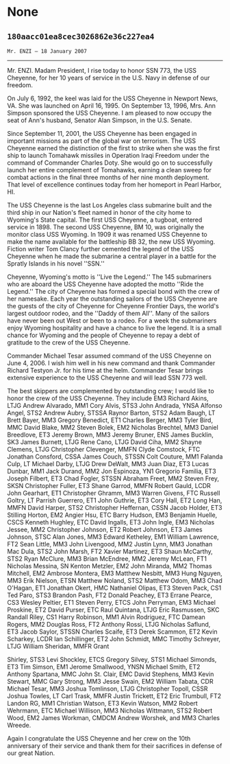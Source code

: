 # None
## `180aacc01ea8cec3026862e36c227ea4`
`Mr. ENZI — 18 January 2007`

---


Mr. ENZI. Madam President, I rise today to honor SSN 773, the USS 
Cheyenne, for her 10 years of service in the U.S. Navy in defense of 
our freedom.

On July 6, 1992, the keel was laid for the USS Cheyenne in Newport 
News, VA. She was launched on April 16, 1995. On September 13, 1996, 
Mrs. Ann Simpson sponsored the USS Cheyenne. I am pleased to now occupy 
the seat of Ann's husband, Senator Alan Simpson, in the U.S. Senate.

Since September 11, 2001, the USS Cheyenne has been engaged in 
important missions as part of the global war on terrorism. The USS 
Cheyenne earned the distinction of the first to strike when she was the 
first ship to launch Tomahawk missiles in Operation Iraqi Freedom under 
the command of Commander Charles Doty. She would go on to successfully 
launch her entire complement of Tomahawks, earning a clean sweep for 
combat actions in the final three months of her nine month deployment. 
That level of excellence continues today from her homeport in Pearl 
Harbor, HI.

The USS Cheyenne is the last Los Angeles class submarine built and 
the third ship in our Nation's fleet named in honor of the city home to 
Wyoming's State capital. The first USS Cheyenne, a tugboat, entered 
service in 1898. The second USS Cheyenne, BM 10, was originally the 
monitor class USS Wyoming. In 1909 it was renamed USS Cheyenne to make 
the name available for the battleship BB 32, the new USS Wyoming. 
Fiction writer Tom Clancy further cemented the legend of the USS 
Cheyenne when he made the submarine a central player in a battle for 
the Spratly Islands in his novel ''SSN.''

Cheyenne, Wyoming's motto is ''Live the Legend.'' The 145 submariners 
who are aboard the USS Cheyenne have adopted the motto ''Ride the 
Legend.'' The city of Cheyenne has formed a special bond with the crew 
of her namesake. Each year the outstanding sailors of the USS Cheyenne 
are the guests of the city of Cheyenne for Cheyenne Frontier Days, the 
world's largest outdoor rodeo, and the ''Daddy of them All''. Many of 
the sailors have never been out West or been to a rodeo. For a week the 
submariners enjoy Wyoming hospitality and have a chance to live the 
legend. It is a small chance for Wyoming and the people of Cheyenne to 
repay a debt of gratitude to the crew of the USS Cheyenne.

Commander Michael Tesar assumed command of the USS Cheyenne on June 
4, 2006. I wish him well in his new command and thank Commander Richard 
Testyon Jr. for his time at the helm. Commander Tesar brings extensive 
experience to the USS Cheyenne and will lead SSN 773 well.

The best skippers are complemented by outstanding crew; I would like 
to honor the crew of the USS Cheyenne. They include EM3 Richard Akins, 
LTJG Andrew Alvarado, MM1 Cory Alvis, STS3 John Andrada, YNSA Alfonso 
Angel, STS2 Andrew Aubry, STSSA Raynor Barton, STS2 Adam Baugh, LT 
Brett Bayer, MM3 Gregory Benedict, ET1 Charles Berger, MM3 Tyler Bird, 
MMC David Blake, MM2 Steven Bolek, EM2 Nicholas Brechtel, MM3 Daniel 
Breedlove, ET3 Jeremy Brown, MM3 Jeremy Bruner, ENS James Bucklin, SK3 
James Burnett, LTJG Rene Cano, LTJG David Ciha, MM2 Shayne Clemens, 
LTJG Christopher Clevenger, MMFN Clyde Comstock, FTC Jonathan Consford, 
CSSA James Couch, STSSN Colt Couture, MM1 Falanda Culp, LT Michael 
Darby, LTJG Drew DeWalt, MM3 Juan Diaz, ET3 Lucas Dunbar, MM1 Jack 
Durand, MM2 Jon Espinoza, YN1 Gregorio Familia, ET3 Joseph Filbert, ET3 
Chad Fogler, STSSN Abraham Freet, MM2 Steven Frey, SKSN Christopher 
Fuller, ET3 Shane Garrod, MMFN Robert Gauld, LCDR John Gearhart, ET1 
Christopher Ghramm, MM3 Warren Givens, FTC Russell Goltry, LT Parrish 
Guerrero, ET1 John Guthrie, ET3 Cory Hall, ET2 Long Han, MMFN David 
Harper, STS2 Christopher Heffernan, CSSN Jacob Holder, ET3 Stilling 
Horton, EM2 Angier Hsu, ETC Barry Hudson, EM3 Benjamin Huelle, CSCS 
Kenneth Hughley, ETC David Ingalls, ET3 John Ingle, EM3 Nicholas 
Jessee, MM2 Christopher Johnson, ET2 Robert Johnson, ET3 James Johnson, 
STSC Alan Jones, MM3 Edward Ketheley, EM1 William Lawrence, FT2 Sean 
Little, MM3 John Livengood, MM2 Justin Lynn, MM3 Jonathan Mac Dula, 
STS2 John Marsh, FT2 Xavier Martinez, ET3 Shaun McCarthy, STS2 Ryan 
McClure, MM3 Brian McEndree, MM2 Jeremy McLean, FT1 Nicholas Messina, 
SN Kenton Metzler, EM2 John Miranda, MM2 Thomas Mitchell, EM2 Ambrose 
Montera, EM3 Matthew Nesbitt, MM3 Hung Nguyen, MM3 Erik Nielson, ETSN 
Matthew Noland, STS2 Matthew Odom, MM3 Chad O'Hagan, ET1 Jonathan 
Okert, HMC Nathaniel Olipas, ET3 Steven Pack, CS1 Ted Paro, STS3 
Brandon Pash, FT2 Donald Peachey, ET3 Errane Pearce, CS3 Wesley 
Peltier, ET1 Steven Perry, ETCS John Perryman, EM3 Michael Proskine, 
ET2 David Purser, ETC Raul Quintana, LTJG Eric Rasmussen, SKC Randall 
Riley, CS1 Harry Robinson, MM1 Alvin Rodriguez, FTC Damean Rogers, MM2 
Douglas Ross, FT2 Anthony Rossi, LTJG Nicholas Saflund, ET3 Jacob 
Saylor, STSSN Charles Scaife, ET3 Derek Scammon, ET2 Kevin Scharkey, 
LCDR Ian Schillinger, ET2 John Schmidt, MMC Timothy Schreyer, LTJG 
William Sheridan, MMFR Grant


Shirley, STS3 Levi Shockley, ETCS Gregory Silvey, STS1 Michael Simonds, 
ET3 Tim Simson, EM1 Jerome Smallwood, YNSN Michael Smith, ET2 Anthony 
Spartana, MMC John St. Clair, EMC David Stephens, MM3 Kevin Stewart, 
MMC Gary Strong, MM3 Jesse Swain, EM2 William Tabata, CDR Michael 
Tesar, MM3 Joshua Tomlinson, LTJG Christopher Topoll, CSSR Joshua 
Towles, LT Carl Trask, MMFR Justin Trickett, ET2 Eric Trumbull, FT2 
Landon RG, MM1 Christian Watson, ET3 Kevin Watson, MM2 Robert Wehrmann, 
ETC Michael Willison, MM3 Nicholas Wittmann, STS2 Robert Wood, EM2 
James Workman, CMDCM Andrew Worshek, and MM3 Charles Wreede.

Again I congratulate the USS Cheyenne and her crew on the 10th 
anniversary of their service and thank them for their sacrifices in 
defense of our great Nation.
